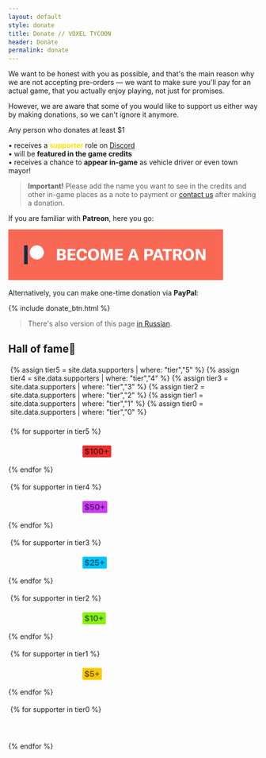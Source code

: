 ```yaml
---
layout: default
style: donate
title: Donate // VOXEL TYCOON
header: Donate
permalink: donate
---
```

We want to be honest with you as possible, and that's the main reason why we are not accepting pre-orders — we want to make sure you'll pay for an actual game, that you actually enjoy playing, not just for promises.

However, we are aware that some of you would like to support us either way by making donations, so we can't ignore it anymore.

Any person who donates at least <span class="money">$1</span>

• receives a <span style="color: #ffe200; font-weight: bold">supporter</span> role on [Discord](//discord.gg/64KPWd5)<br>
• will be **featured in the game credits**<br>
• receives a chance to **appear in-game** as vehicle driver or even town mayor!

> **Important!** Please add the name you want to see in the credits and other in-game places as a note to payment or [contact us](mailto:dev@voxeltycoon.xyz) after making a donation.

If you are familiar with **Patreon**, here you go:

<a class="patreon" href="https://www.patreon.com/bePatron?u=7655118">
    <img src="/become_a_patron_button.png">
</a>

Alternatively, you can make one-time donation via **PayPal**:

{% include donate_btn.html %}

> There's also version of this page [in Russian](/donate_ru).

<style>
.supporters {
    text-align: left;
}
.supporters p {
    padding: 4px;
}
.supporters .tag {
    border-radius: 2px;
    font-size: 1rem;
    padding: 2px 4px;
    font-weight: bold;
}
.supporters .tag.tier5 {
    background: #ea2e2e;
    color: #0008;
}
.supporters .tag.tier4 {
    background: #cc3bf1;
    color: #0008;
}
.supporters .tag.tier3 {
    background: #00c4ff;
    color: #0008;
}
.supporters .tag.tier2 {
    background: #85f10f;
    color: #0008;
}
.supporters .tag.tier1 {
    background: #ffc800;
    color: #0008;
}
</style>

<div class="supporters">

<h2>Hall of fame💜</h2>

{% assign tier5 = site.data.supporters | where: "tier","5" %}
{% assign tier4 = site.data.supporters | where: "tier","4" %}
{% assign tier3 = site.data.supporters | where: "tier","3" %}
{% assign tier2 = site.data.supporters | where: "tier","2" %}
{% assign tier1 = site.data.supporters | where: "tier","1" %}
{% assign tier0 = site.data.supporters | where: "tier","0" %}

{% for supporter in tier5 %}
<p style="color: #fff; font-weight: bold;">
    {{ supporter.name }} <span class="tag tier5">$100+</span>
</p>
{% endfor %}

{% for supporter in tier4 %}
<p style="color: #fff; font-weight: bold;">
    {{ supporter.name }} <span class="tag tier4">$50+</span>
</p>
{% endfor %}

{% for supporter in tier3 %}
<p style="color: #fff; font-weight: bold;">
    {{ supporter.name }} <span class="tag tier3">$25+</span>
</p>
{% endfor %}

{% for supporter in tier2 %}
<p style="color: #fff; font-weight: bold;">
    {{ supporter.name }} <span class="tag tier2">$10+</span>
</p>
{% endfor %}

{% for supporter in tier1 %}
<p style="color: #fff; font-weight: bold;">
    {{ supporter.name }} <span class="tag tier1">$5+</span>
</p>
{% endfor %}

{% for supporter in tier0 %}
<p style="color: #fff; font-weight: normal;">
    {{ supporter.name }}
</p>
{% endfor %}

</div>